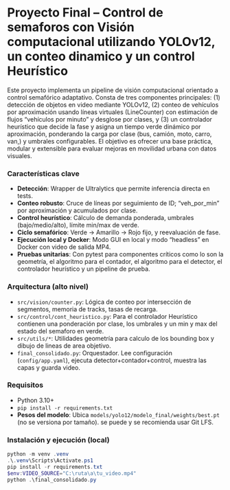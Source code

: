 # Proyecto Final – Control de semaforos con Visión computacional utilizando YOLOv12, un conteo dinamico y un control Heurístico

Este proyecto implementa un pipeline de visión computacional orientado a control semafórico adaptativo. Consta de tres componentes principales: (1) detección de objetos en video mediante YOLOv12, (2) conteo de vehículos por aproximación usando líneas virtuales (LineCounter) con estimación de flujos “vehículos por minuto” y desglose por clases, y (3) un controlador heurístico que decide la fase y asigna un tiempo verde dinámico por aproximación, ponderando la carga por clase (bus, camión, moto, carro, van,) y umbrales configurables. El objetivo es ofrecer una base práctica, modular y extensible para evaluar mejoras en movilidad urbana con datos visuales.

### Características clave
- **Detección**: Wrapper de Ultralytics que permite inferencia directa en tests.
- **Conteo robusto**: Cruce de líneas por seguimiento de ID; “veh_por_min” por aproximación y acumulados por clase.
- **Control heurístico**: Cálculo de demanda ponderada, umbrales (bajo/medio/alto), límite min/max de verde.
- **Ciclo semafórico**: Verde → Amarillo  → Rojo fijo, y reevaluación de fase.
- **Ejecución local y Docker**: Modo GUI en local y modo “headless” en Docker con video de salida MP4.
- **Pruebas unitarias**: Con pytest para componentes críticos como lo son la geometría, el algoritmo para el contador, el algoritmo para el detector, el controlador heurístico y un pipeline de prueba.

### Arquitectura (alto nivel)
- `src/vision/counter.py`: Lógica de conteo por intersección de segmentos, memoria de tracks, tasas de recarga.
- `src/control/cont_heuristico.py`: Para el controlador Heurístico contienen una ponderación por clase, los umbrales y un min y max del estado del semaforo en verde.
- `src/utils/*`: Utilidades geometría para calculo de los bounding box y dibujo de lineas de area objetivo.
- `final_consolidado.py`: Orquestador. Lee configuración (`config/app.yaml`), ejecuta detector+contador+control, muestra las capas y guarda video.

### Requisitos
- Python 3.10+
- `pip install -r requirements.txt`
- **Pesos del modelo**: Ubica `models/yolo12/modelo_final/weights/best.pt` (no se versiona por tamaño). se puede y se recomienda usar Git LFS.

### Instalación y ejecución (local)
```powershell
python -m venv .venv
.\.venv\Scripts\Activate.ps1
pip install -r requirements.txt
$env:VIDEO_SOURCE="C:\ruta\a\tu_video.mp4"
python .\final_consolidado.py
